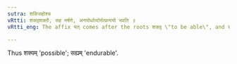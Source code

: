 ```yaml
---
sutra: शकिसहोश्च
vRtti: शक्लृशक्तौ, सह मर्षणे, अनयोर्धात्वोर्यत्प्रत्ययो भवति ॥
vRtti_eng: The affix यत् comes after the roots शक्लृ \"to be able\", and सह \"to bear\".

---
```

Thus शक्यम् 'possible'; सह्यम् 'endurable'.